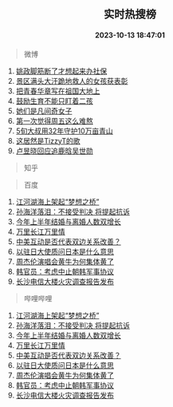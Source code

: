 <div align="center"><h2>实时热搜榜</h2><h4>2023-10-13 18:47:01</h4></div>

> 微博  

1. [姚政脚筋断了才想起来办社保](https://s.weibo.com/weibo?q=%23%E5%A7%9A%E6%94%BF%E8%84%9A%E7%AD%8B%E6%96%AD%E4%BA%86%E6%89%8D%E6%83%B3%E8%B5%B7%E6%9D%A5%E5%8A%9E%E7%A4%BE%E4%BF%9D%23&t=31&band_rank=1&Refer=top)<br />
2. [景区满头大汗跪地救人的女孩获表彰](https://s.weibo.com/weibo?q=%23%E6%99%AF%E5%8C%BA%E6%BB%A1%E5%A4%B4%E5%A4%A7%E6%B1%97%E8%B7%AA%E5%9C%B0%E6%95%91%E4%BA%BA%E7%9A%84%E5%A5%B3%E5%AD%A9%E8%8E%B7%E8%A1%A8%E5%BD%B0%23&t=31&band_rank=2&Refer=top)<br />
3. [把青春华章写在祖国大地上](https://s.weibo.com/weibo?q=%23%E6%8A%8A%E9%9D%92%E6%98%A5%E5%8D%8E%E7%AB%A0%E5%86%99%E5%9C%A8%E7%A5%96%E5%9B%BD%E5%A4%A7%E5%9C%B0%E4%B8%8A%23&t=31&band_rank=3&Refer=top)<br />
4. [鼓励生育不能只盯着二孩](https://s.weibo.com/weibo?q=%23%E9%BC%93%E5%8A%B1%E7%94%9F%E8%82%B2%E4%B8%8D%E8%83%BD%E5%8F%AA%E7%9B%AF%E7%9D%80%E4%BA%8C%E5%AD%A9%23&t=31&band_rank=4&Refer=top)<br />
5. [她们是凡间奇女子](https://s.weibo.com/weibo?q=%23%E5%A5%B9%E4%BB%AC%E6%98%AF%E5%87%A1%E9%97%B4%E5%A5%87%E5%A5%B3%E5%AD%90%23&t=31&band_rank=5&Refer=top)<br />
6. [第一次觉得周五这么难熬](https://s.weibo.com/weibo?q=%23%E7%AC%AC%E4%B8%80%E6%AC%A1%E8%A7%89%E5%BE%97%E5%91%A8%E4%BA%94%E8%BF%99%E4%B9%88%E9%9A%BE%E7%86%AC%23&t=31&band_rank=6&Refer=top)<br />
7. [5旬大叔用32年守护10万亩青山](https://s.weibo.com/weibo?q=%235%E6%97%AC%E5%A4%A7%E5%8F%94%E7%94%A832%E5%B9%B4%E5%AE%88%E6%8A%A410%E4%B8%87%E4%BA%A9%E9%9D%92%E5%B1%B1%23&t=31&band_rank=7&Refer=top)<br />
8. [这居然是TizzyT的歌](https://s.weibo.com/weibo?q=%23%E8%BF%99%E5%B1%85%E7%84%B6%E6%98%AFTizzyT%E7%9A%84%E6%AD%8C%23&t=31&band_rank=8&Refer=top)<br />
9. [卢昱晓回应追鹿晗吴世勋](https://s.weibo.com/weibo?q=%23%E5%8D%A2%E6%98%B1%E6%99%93%E5%9B%9E%E5%BA%94%E8%BF%BD%E9%B9%BF%E6%99%97%E5%90%B4%E4%B8%96%E5%8B%8B%23&t=31&band_rank=9&Refer=top)<br />

> 知乎  


> 百度  

1. [江河湖海上架起“梦想之桥”](https://www.baidu.com/s?wd=%E6%B1%9F%E6%B2%B3%E6%B9%96%E6%B5%B7%E4%B8%8A%E6%9E%B6%E8%B5%B7%E2%80%9C%E6%A2%A6%E6%83%B3%E4%B9%8B%E6%A1%A5%E2%80%9D&sa=fyb_news&rsv_dl=fyb_news)<br />
2. [孙海洋落泪：不接受判决 将提起抗诉](https://www.baidu.com/s?wd=%E5%AD%99%E6%B5%B7%E6%B4%8B%E8%90%BD%E6%B3%AA%EF%BC%9A%E4%B8%8D%E6%8E%A5%E5%8F%97%E5%88%A4%E5%86%B3+%E5%B0%86%E6%8F%90%E8%B5%B7%E6%8A%97%E8%AF%89&sa=fyb_news&rsv_dl=fyb_news)<br />
3. [今年上半年结婚与离婚人数双增长](https://www.baidu.com/s?wd=%E4%BB%8A%E5%B9%B4%E4%B8%8A%E5%8D%8A%E5%B9%B4%E7%BB%93%E5%A9%9A%E4%B8%8E%E7%A6%BB%E5%A9%9A%E4%BA%BA%E6%95%B0%E5%8F%8C%E5%A2%9E%E9%95%BF&sa=fyb_news&rsv_dl=fyb_news)<br />
4. [万里长江万里情](https://www.baidu.com/s?wd=%E4%B8%87%E9%87%8C%E9%95%BF%E6%B1%9F%E4%B8%87%E9%87%8C%E6%83%85&sa=fyb_news&rsv_dl=fyb_news)<br />
5. [中美互动是否代表双边关系改善？](https://www.baidu.com/s?wd=%E4%B8%AD%E7%BE%8E%E4%BA%92%E5%8A%A8%E6%98%AF%E5%90%A6%E4%BB%A3%E8%A1%A8%E5%8F%8C%E8%BE%B9%E5%85%B3%E7%B3%BB%E6%94%B9%E5%96%84%EF%BC%9F&sa=fyb_news&rsv_dl=fyb_news)<br />
6. [以驻日大使质问日本是什么意思](https://www.baidu.com/s?wd=%E4%BB%A5%E9%A9%BB%E6%97%A5%E5%A4%A7%E4%BD%BF%E8%B4%A8%E9%97%AE%E6%97%A5%E6%9C%AC%E6%98%AF%E4%BB%80%E4%B9%88%E6%84%8F%E6%80%9D&sa=fyb_news&rsv_dl=fyb_news)<br />
7. [周杰伦演唱会黄牛为何集体黄了](https://www.baidu.com/s?wd=%E5%91%A8%E6%9D%B0%E4%BC%A6%E6%BC%94%E5%94%B1%E4%BC%9A%E9%BB%84%E7%89%9B%E4%B8%BA%E4%BD%95%E9%9B%86%E4%BD%93%E9%BB%84%E4%BA%86&sa=fyb_news&rsv_dl=fyb_news)<br />
8. [韩官员：考虑中止朝韩军事协议](https://www.baidu.com/s?wd=%E9%9F%A9%E5%AE%98%E5%91%98%EF%BC%9A%E8%80%83%E8%99%91%E4%B8%AD%E6%AD%A2%E6%9C%9D%E9%9F%A9%E5%86%9B%E4%BA%8B%E5%8D%8F%E8%AE%AE&sa=fyb_news&rsv_dl=fyb_news)<br />
9. [长沙电信大楼火灾调查报告发布](https://www.baidu.com/s?wd=%E9%95%BF%E6%B2%99%E7%94%B5%E4%BF%A1%E5%A4%A7%E6%A5%BC%E7%81%AB%E7%81%BE%E8%B0%83%E6%9F%A5%E6%8A%A5%E5%91%8A%E5%8F%91%E5%B8%83&sa=fyb_news&rsv_dl=fyb_news)<br />

> 哔哩哔哩  

1. [江河湖海上架起“梦想之桥”](https://www.baidu.com/s?wd=%E6%B1%9F%E6%B2%B3%E6%B9%96%E6%B5%B7%E4%B8%8A%E6%9E%B6%E8%B5%B7%E2%80%9C%E6%A2%A6%E6%83%B3%E4%B9%8B%E6%A1%A5%E2%80%9D&sa=fyb_news&rsv_dl=fyb_news)<br />
2. [孙海洋落泪：不接受判决 将提起抗诉](https://www.baidu.com/s?wd=%E5%AD%99%E6%B5%B7%E6%B4%8B%E8%90%BD%E6%B3%AA%EF%BC%9A%E4%B8%8D%E6%8E%A5%E5%8F%97%E5%88%A4%E5%86%B3+%E5%B0%86%E6%8F%90%E8%B5%B7%E6%8A%97%E8%AF%89&sa=fyb_news&rsv_dl=fyb_news)<br />
3. [今年上半年结婚与离婚人数双增长](https://www.baidu.com/s?wd=%E4%BB%8A%E5%B9%B4%E4%B8%8A%E5%8D%8A%E5%B9%B4%E7%BB%93%E5%A9%9A%E4%B8%8E%E7%A6%BB%E5%A9%9A%E4%BA%BA%E6%95%B0%E5%8F%8C%E5%A2%9E%E9%95%BF&sa=fyb_news&rsv_dl=fyb_news)<br />
4. [万里长江万里情](https://www.baidu.com/s?wd=%E4%B8%87%E9%87%8C%E9%95%BF%E6%B1%9F%E4%B8%87%E9%87%8C%E6%83%85&sa=fyb_news&rsv_dl=fyb_news)<br />
5. [中美互动是否代表双边关系改善？](https://www.baidu.com/s?wd=%E4%B8%AD%E7%BE%8E%E4%BA%92%E5%8A%A8%E6%98%AF%E5%90%A6%E4%BB%A3%E8%A1%A8%E5%8F%8C%E8%BE%B9%E5%85%B3%E7%B3%BB%E6%94%B9%E5%96%84%EF%BC%9F&sa=fyb_news&rsv_dl=fyb_news)<br />
6. [以驻日大使质问日本是什么意思](https://www.baidu.com/s?wd=%E4%BB%A5%E9%A9%BB%E6%97%A5%E5%A4%A7%E4%BD%BF%E8%B4%A8%E9%97%AE%E6%97%A5%E6%9C%AC%E6%98%AF%E4%BB%80%E4%B9%88%E6%84%8F%E6%80%9D&sa=fyb_news&rsv_dl=fyb_news)<br />
7. [周杰伦演唱会黄牛为何集体黄了](https://www.baidu.com/s?wd=%E5%91%A8%E6%9D%B0%E4%BC%A6%E6%BC%94%E5%94%B1%E4%BC%9A%E9%BB%84%E7%89%9B%E4%B8%BA%E4%BD%95%E9%9B%86%E4%BD%93%E9%BB%84%E4%BA%86&sa=fyb_news&rsv_dl=fyb_news)<br />
8. [韩官员：考虑中止朝韩军事协议](https://www.baidu.com/s?wd=%E9%9F%A9%E5%AE%98%E5%91%98%EF%BC%9A%E8%80%83%E8%99%91%E4%B8%AD%E6%AD%A2%E6%9C%9D%E9%9F%A9%E5%86%9B%E4%BA%8B%E5%8D%8F%E8%AE%AE&sa=fyb_news&rsv_dl=fyb_news)<br />
9. [长沙电信大楼火灾调查报告发布](https://www.baidu.com/s?wd=%E9%95%BF%E6%B2%99%E7%94%B5%E4%BF%A1%E5%A4%A7%E6%A5%BC%E7%81%AB%E7%81%BE%E8%B0%83%E6%9F%A5%E6%8A%A5%E5%91%8A%E5%8F%91%E5%B8%83&sa=fyb_news&rsv_dl=fyb_news)<br />
